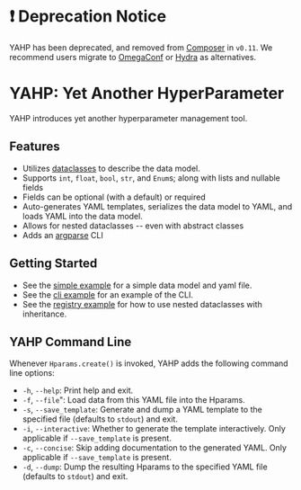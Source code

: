 # :exclamation: Deprecation Notice

YAHP has been deprecated, and removed from [Composer](https://github.com/mosaicml/composer) in `v0.11`.
We recommend users migrate to [OmegaConf](https://github.com/omry/omegaconf) or [Hydra](https://github.com/facebookresearch/hydra) as alternatives.


# YAHP: Yet Another HyperParameter

YAHP introduces yet another hyperparameter management tool.

## Features
* Utilizes [dataclasses](https://docs.python.org/3.8/library/dataclasses.html) to describe the data model.
* Supports `int`, `float`, `bool`, `str`, and `Enum`s; along with lists and nullable fields
* Fields can be optional (with a default) or required
* Auto-generates YAML templates, serializes the data model to YAML, and loads YAML into the data model.
* Allows for nested dataclasses -- even with abstract classes
* Adds an [argparse](https://docs.python.org/3.8/library/argparse.html) CLI

## Getting Started

* See the [simple example](examples/simple) for a simple data model and yaml file.
* See the [cli example](examples/cli) for an example of the CLI.
* See the [registry example](examples/registry) for how to use nested dataclasses with inheritance.

## YAHP Command Line
Whenever `Hparams.create()` is invoked, YAHP adds the following command line options:

* `-h`, `--help`: Print help and exit.
* `-f`, `--file`": Load data from this YAML file into the Hparams.
* `-s`, `--save_template`: Generate and dump a YAML template to the specified file (defaults to `stdout`) and exit.
* `-i`, `--interactive`: Whether to generate the template interactively. Only applicable if `--save_template` is present.
*  `-c`, `--concise`: Skip adding documentation to the generated YAML. Only applicable if `--save_template` is present.
*  `-d`, `--dump`: Dump the resulting Hparams to the specified YAML file (defaults to `stdout`) and exit.
